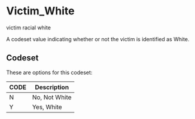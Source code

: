 
# Victim_White

victim racial white

A codeset value indicating whether or not the victim is identified as White.

## Codeset

These are options for this codeset:

| CODE   | Description   |
|--------|---------------|
| N      | No, Not White |
| Y      | Yes, White    |

    
